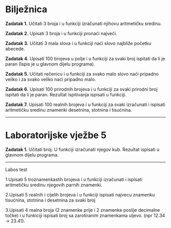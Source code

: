 <h1>Bilježnica</h1>

<strong>Zadatak 1.</strong> Učitati 3 broja i u funkciji izračunati njihovu aritmetičku sredinu.

<strong>Zadatak 2.</strong> Upisati 3 broja i u funkciji pronaći najveći.

<strong>Zadatak 3.</strong> Učitati 3 mala slova i u funkciji naći slovo najbliže početku abecede.

<strong>Zadatak 4.</strong> Upisati 100 brojeva u polje i u funkciji za svaki broj ispitati da li je paran (Ispis je u glavnom dijelu programa).

<strong>Zadatak 5.</strong> Učitati rečenicu i u funkciji za svako malo slovo naći pripadno veliko i za svako veliko naći pripadno malo.

<strong>Zadatak 6.</strong> Upisati 100 prirodnih brojeva i u funkciji za svaki prirodni broj ispitati da li je paran. Rezultat ispitivanja ispisati u funkciji.

<strong>Zadatak 7.</strong> Upisati 100 realnih brojeva i u funkciji za svaki izračunati i ispisati aritmetičku sredinu znamenki desetnina, stotnina i tisućnina.

<hr>

<h1>Laboratorijske vježbe 5</h1>

<strong>Zadatak 1.</strong> Učitati broj. U funkciji izračunati njegov kub. Rezultat ispisati u glavnom dijelu programa.

<hr>

Labos test

1.Upisati 5 troznamenkastih brojeva i u funkciji izračunati i ispisati aritmetičku sredinu njegovih parnih znamenki.

2.Upisati 5 realnih i cijelih brojeva i u funkciji ispisati najvecu znamenku tisućnina, stotnina i desetnina za svaki broj

3.Upisati 4 realna broja (2 znamenke prije i 2 znamenke poslije decimalne točke) i u funkiciji ispisati broj sa zarotiranim znamenkama uljevo. (npr 12.34  -> 23.41).
